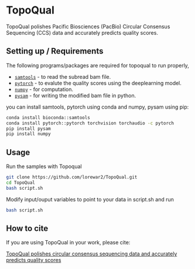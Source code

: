# TopoQual

TopoQual polishes Pacific Biosciences (PacBio) Circular Consensus Sequencing (CCS) data and accurately predicts quality scores.

## Setting up / Requirements

The following programs/packages are required for topoqual to run properly,

*   [`samtools`](http://www.htslib.org/) - to read the subread bam file.
*   [`pytorch`](https://pytorch.org/) - to evalute the quality scores using the deeplearning model.
*   [`numpy`](https://numpy.org/) - for computation.
*   [`pysam`](https://github.com/PacificBiosciences/actc) - for writing the modified bam file in python.

you can install samtools, pytorch using conda and numpy, pysam using pip:

```bash
conda install bioconda::samtools
conda install pytorch::pytorch torchvision torchaudio -c pytorch
pip install pysam
pip install numpy
```

## Usage

Run the samples with Topoqual

```bash
git clone https://github.com/lorewar2/TopoQual.git
cd TopoQual
bash script.sh
```

Modify input/ouput variables to point to your data in script.sh and run

```bash
bash script.sh
```

## How to cite

If you are using TopoQual in your work, please cite:

[TopoQual polishes circular consensus sequencing data and accurately predicts quality scores](https://link.com)